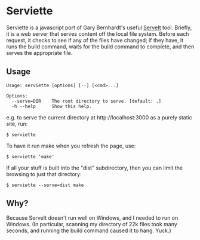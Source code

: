 # Serviette

Serviette is a javascript port of Gary Bernhardt's useful [ServeIt](https://github.com/garybernhardt/serveit) tool.
Briefly, it is a web server that serves content off the local file system.
Before each request, it checks to see if any of the files have changed; if they have, it runs the build command, waits for the build command to complete, and then serves the appropriate file.

## Usage

```
Usage: serviette [options] [--] [<cmd>...]

Options:
  --serve=DIR    The root directory to serve. [default: .]
  -h --help      Show this help.
```

e.g. to serve the current directory at http://localhost:3000 as a purely static site, run:

```
$ serviette
```

To have it run make when you refresh the page, use:

```
$ serviette 'make'
```

If all your stuff is built into the "dist" subdirectory, then you can limit the browsing to just that directory:

```
$ serviette --serve=dist make
```

## Why?

Because ServeIt doesn't run well on Windows, and I needed to run on Windows.
(In particular, scanning my directory of 22k files took many seconds, and running the build command caused it to hang. Yuck.)
